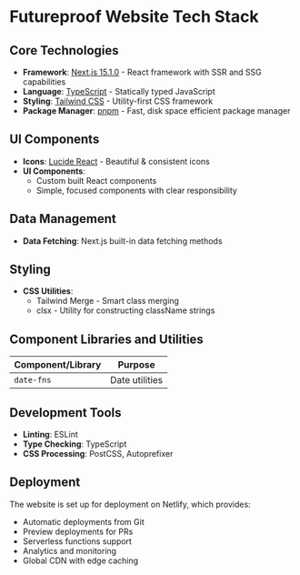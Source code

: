 # Futureproof Website Tech Stack

## Core Technologies

- **Framework**: [Next.js 15.1.0](https://nextjs.org/) - React framework with SSR and SSG capabilities
- **Language**: [TypeScript](https://www.typescriptlang.org/) - Statically typed JavaScript
- **Styling**: [Tailwind CSS](https://tailwindcss.com/) - Utility-first CSS framework
- **Package Manager**: [pnpm](https://pnpm.io/) - Fast, disk space efficient package manager

## UI Components

- **Icons**: [Lucide React](https://lucide.dev/) - Beautiful & consistent icons
- **UI Components**:
  - Custom built React components
  - Simple, focused components with clear responsibility

## Data Management

- **Data Fetching**: Next.js built-in data fetching methods

## Styling

- **CSS Utilities**: 
  - Tailwind Merge - Smart class merging
  - clsx - Utility for constructing className strings

## Component Libraries and Utilities

| Component/Library | Purpose |
|-------------------|---------|
| `date-fns` | Date utilities |

## Development Tools

- **Linting**: ESLint
- **Type Checking**: TypeScript
- **CSS Processing**: PostCSS, Autoprefixer

## Deployment

The website is set up for deployment on Netlify, which provides:
- Automatic deployments from Git
- Preview deployments for PRs
- Serverless functions support
- Analytics and monitoring
- Global CDN with edge caching
